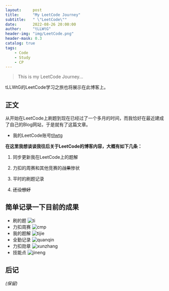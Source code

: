 ```yaml
---
layout:     post
title:      "My LeetCode Journey"
subtitle:   " \"LeetCode\""
date:       2022-08-26 20:00:00
author:     "tLLWtG"
header-img: "img/LeetCode.png"
header-mask: 0.3
catalog: true
tags:
    - Code
    - Study
    - CP
---
```


>This is my LeetCode Journey...

tLLWtG的LeetCode学习之旅也将展示在此博客上。


## 正文

从开始在LeetCode上刷题到现在已经过了一个多月的时间，而我恰好在最近建成了自己的Blog网站，于是就有了这篇文章。

* 我的LeetCode账号[tllwtg](https://leetcode.cn/u/tllwtg/)

**在这里我想谈谈我往后关于LeetCode的博客内容，大概有如下几条：**

1. 同步更新我在LeetCode上的题解

2. 力扣的周赛和其他竞赛的~~战果~~惨状

3. 平时的刷题记录

4. ~~还没想好~~

## 简单记录一下目前的成果

* 刷的题
![ti](../../../../img/2022-08-26-ti.png)
* 力扣周赛
![cmp](../../../../img/2022-08-26-cmp.png)
* 我的题解
![tijie](../../../../img/2022-08-26-tijie.png)
* 全勤记录
![quanqin](../../../../img/2022-08-26-quanqin.png)
* 力扣勋章
![xunzhang](../../../../img/2022-08-26-xunzhang.png)
* 技能点
![jineng](../../../../img/2022-08-26-jineng.png)

## 后记

*(保留)*


<!-- *———      __ 后记于 __* -->
